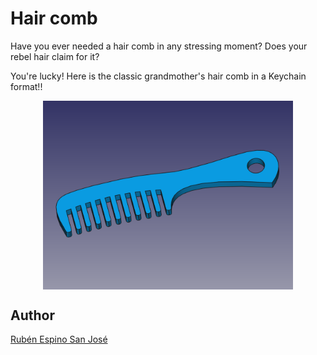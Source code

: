 # Hair comb

Have you ever needed a hair comb in any stressing moment? Does your rebel hair claim for it?

You're lucky! Here is the classic grandmother's hair comb in a Keychain format!!

<p align="center">
<img src="images/Hair comb.png" width="400" align = "center">
</p>

## Author
[Rubén Espino San José](https://github.com/Resaj)
